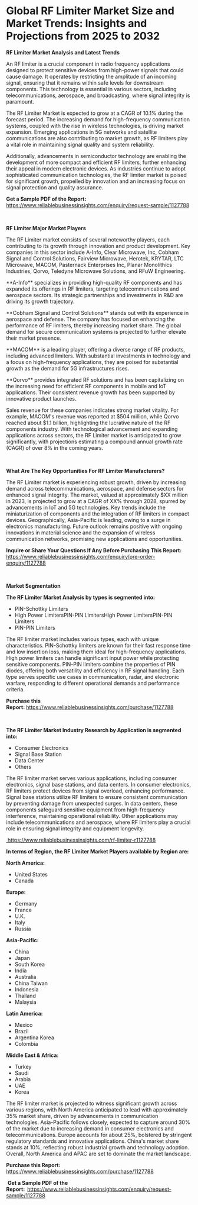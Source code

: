 <p><h1>Global RF Limiter Market Size and Market Trends: Insights and Projections from 2025 to 2032</h1></p><p><strong>RF Limiter Market Analysis and Latest Trends</strong></p>
<p><p>An RF limiter is a crucial component in radio frequency applications designed to protect sensitive devices from high-power signals that could cause damage. It operates by restricting the amplitude of an incoming signal, ensuring that it remains within safe levels for downstream components. This technology is essential in various sectors, including telecommunications, aerospace, and broadcasting, where signal integrity is paramount.</p><p>The RF Limiter Market is expected to grow at a CAGR of 10.1% during the forecast period. The increasing demand for high-frequency communication systems, coupled with the rise in wireless technologies, is driving market expansion. Emerging applications in 5G networks and satellite communications are also contributing to market growth, as RF limiters play a vital role in maintaining signal quality and system reliability. </p><p>Additionally, advancements in semiconductor technology are enabling the development of more compact and efficient RF limiters, further enhancing their appeal in modern electronic devices. As industries continue to adopt sophisticated communication technologies, the RF limiter market is poised for significant growth, propelled by innovation and an increasing focus on signal protection and quality assurance.</p></p>
<p><strong>Get a Sample PDF of the Report:&nbsp;</strong> <a href="https://www.reliablebusinessinsights.com/enquiry/request-sample/1127788?utm_campaign=2821&utm_medium=2&utm_source=Github&utm_content=ia&utm_term=17042025&utm_id=rf-limiter">https://www.reliablebusinessinsights.com/enquiry/request-sample/1127788</a></p>
<p>&nbsp;</p>
<p><strong>RF Limiter Major Market Players</strong></p>
<p><p>The RF Limiter market consists of several noteworthy players, each contributing to its growth through innovation and product development. Key companies in this sector include A-Info, Clear Microwave, Inc, Cobham Signal and Control Solutions, Fairview Microwave, Herotek, KRYTAR, LTC Microwave, MACOM, Pasternack Enterprises Inc, Planar Monolithics Industries, Qorvo, Teledyne Microwave Solutions, and RFuW Engineering.</p><p>**A-Info** specializes in providing high-quality RF components and has expanded its offerings in RF limiters, targeting telecommunications and aerospace sectors. Its strategic partnerships and investments in R&D are driving its growth trajectory.</p><p>**Cobham Signal and Control Solutions** stands out with its experience in aerospace and defense. The company has focused on enhancing the performance of RF limiters, thereby increasing market share. The global demand for secure communication systems is projected to further elevate their market presence.</p><p>**MACOM** is a leading player, offering a diverse range of RF products, including advanced limiters. With substantial investments in technology and a focus on high-frequency applications, they are poised for substantial growth as the demand for 5G infrastructures rises.</p><p>**Qorvo** provides integrated RF solutions and has been capitalizing on the increasing need for efficient RF components in mobile and IoT applications. Their consistent revenue growth has been supported by innovative product launches.</p><p>Sales revenue for these companies indicates strong market vitality. For example, MACOM's revenue was reported at $504 million, while Qorvo reached about $1.1 billion, highlighting the lucrative nature of the RF components industry. With technological advancement and expanding applications across sectors, the RF Limiter market is anticipated to grow significantly, with projections estimating a compound annual growth rate (CAGR) of over 8% in the coming years.</p></p>
<p>&nbsp;</p>
<p><strong>What Are The Key Opportunities For RF Limiter Manufacturers?</strong></p>
<p><p>The RF Limiter market is experiencing robust growth, driven by increasing demand across telecommunications, aerospace, and defense sectors for enhanced signal integrity. The market, valued at approximately $XX million in 2023, is projected to grow at a CAGR of XX% through 2028, spurred by advancements in IoT and 5G technologies. Key trends include the miniaturization of components and the integration of RF limiters in compact devices. Geographically, Asia-Pacific is leading, owing to a surge in electronics manufacturing. Future outlook remains positive with ongoing innovations in material science and the expansion of wireless communication networks, promising new applications and opportunities.</p></p>
<p><strong>Inquire or Share Your Questions If Any Before Purchasing This Report:</strong> <a href="https://www.reliablebusinessinsights.com/enquiry/pre-order-enquiry/1127788?utm_campaign=2821&utm_medium=2&utm_source=Github&utm_content=ia&utm_term=17042025&utm_id=rf-limiter">https://www.reliablebusinessinsights.com/enquiry/pre-order-enquiry/1127788</a></p>
<p>&nbsp;</p>
<p><strong>Market Segmentation</strong></p>
<p><strong>The RF Limiter Market Analysis by types is segmented into:</strong></p>
<p><ul><li>PIN-Schottky Limiters</li><li>High Power LimitersPIN-PIN LimitersHigh Power LimitersPIN-PIN Limiters</li><li>PIN-PIN Limiters</li></ul></p>
<p><p>The RF limiter market includes various types, each with unique characteristics. PIN-Schottky limiters are known for their fast response time and low insertion loss, making them ideal for high-frequency applications. High power limiters can handle significant input power while protecting sensitive components. PIN-PIN limiters combine the properties of PIN diodes, offering both versatility and efficiency in RF signal handling. Each type serves specific use cases in communication, radar, and electronic warfare, responding to different operational demands and performance criteria.</p></p>
<p><strong>Purchase this Report:&nbsp;</strong><a href="https://www.reliablebusinessinsights.com/purchase/1127788?utm_campaign=2821&utm_medium=2&utm_source=Github&utm_content=ia&utm_term=17042025&utm_id=rf-limiter">https://www.reliablebusinessinsights.com/purchase/1127788</a></p>
<p>&nbsp;</p>
<p><strong>The RF Limiter Market Industry Research by Application is segmented into:</strong></p>
<p><ul><li>Consumer Electronics</li><li>Signal Base Station</li><li>Data Center</li><li>Others</li></ul></p>
<p><p>The RF limiter market serves various applications, including consumer electronics, signal base stations, and data centers. In consumer electronics, RF limiters protect devices from signal overload, enhancing performance. Signal base stations utilize RF limiters to ensure consistent communication by preventing damage from unexpected surges. In data centers, these components safeguard sensitive equipment from high-frequency interference, maintaining operational reliability. Other applications may include telecommunications and aerospace, where RF limiters play a crucial role in ensuring signal integrity and equipment longevity.</p></p>
<p><a href="https://www.reliablebusinessinsights.com/rf-limiter-r1127788?utm_campaign=2821&utm_medium=2&utm_source=Github&utm_content=ia&utm_term=17042025&utm_id=rf-limiter">&nbsp;https://www.reliablebusinessinsights.com/rf-limiter-r1127788</a></p>
<p><strong>In terms of Region, the RF Limiter Market Players available by Region are:</strong></p>
<p>
    <p> <strong> North America: </strong>
        <ul>
            <li>United States</li>
            <li>Canada</li>
        </ul>
        </p> 
    <p> <strong> Europe: </strong>
        <ul>
            <li>Germany</li>
            <li>France</li>
            <li>U.K.</li>
            <li>Italy</li>
            <li>Russia</li>
        </ul>
        </p> 
    <p> <strong> Asia-Pacific: </strong>
        <ul>
            <li>China</li>
            <li>Japan</li>
            <li>South Korea</li>
            <li>India</li>
            <li>Australia</li>
            <li>China Taiwan</li>
            <li>Indonesia</li>
            <li>Thailand</li>
            <li>Malaysia</li>
        </ul>
        </p> 
    <p> <strong> Latin America: </strong>
        <ul>
            <li>Mexico</li>
            <li>Brazil</li>
            <li>Argentina Korea</li>
            <li>Colombia</li>
        </ul>
        </p> 
    <p> <strong> Middle East & Africa: </strong>
        <ul>
            <li>Turkey</li>
            <li>Saudi</li>
            <li>Arabia</li>
            <li>UAE</li>
            <li>Korea</li>
        </ul>
    </p>
    </p>
<p><p>The RF limiter market is projected to witness significant growth across various regions, with North America anticipated to lead with approximately 35% market share, driven by advancements in communication technologies. Asia-Pacific follows closely, expected to capture around 30% of the market due to increasing demand in consumer electronics and telecommunications. Europe accounts for about 25%, bolstered by stringent regulatory standards and innovative applications. China's market share stands at 10%, reflecting robust industrial growth and technology adoption. Overall, North America and APAC are set to dominate the market landscape.</p></p>
<p><strong>Purchase this Report: </strong><a href="https://www.reliablebusinessinsights.com/purchase/1127788?utm_campaign=2821&utm_medium=2&utm_source=Github&utm_content=ia&utm_term=17042025&utm_id=rf-limiter">https://www.reliablebusinessinsights.com/purchase/1127788</a></p>
<p>&nbsp;<strong>Get a Sample PDF of the Report:&nbsp;&nbsp;</strong><a href="https://www.reliablebusinessinsights.com/enquiry/request-sample/1127788?utm_campaign=2821&utm_medium=2&utm_source=Github&utm_content=ia&utm_term=17042025&utm_id=rf-limiter">https://www.reliablebusinessinsights.com/enquiry/request-sample/1127788</a></p>
<p><strong></strong></p>
<p><p></p><p></p><p></p></p>